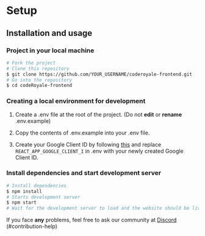 # Setup

## Installation and usage

### Project in your local machine

```bash
# Fork the project
# Clone this repository
$ git clone https://github.com/YOUR_USERNAME/coderoyale-frontend.git
# Go into the repository
$ cd codeRoyale-frontend
```

### Creating a local environment for development

1. Create a .env file at the root of the project. (Do not **edit** or **rename** .env.example)

2. Copy the contents of .env.example into your .env file.

3. Create your Google Client ID by following [this](https://developers.google.com/adwords/api/docs/guides/authentication#create_a_client_id_and_client_secret) and replace `REACT_APP_GOOGLE_CLIENT_I` in .env with your newly created Google Client ID.

### Install dependencies and start development server

```bash
# Install dependencies
$ npm install
# Starts development server
$ npm start
# Wait for the development server to load and the website should be live at http://localhost:3000
```

If you face **any** problems, feel free to ask our community at [Discord](https://discord.com/invite/aCKem4h8te) (#contribution-help)
